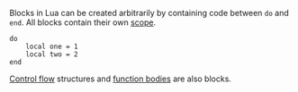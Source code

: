 Blocks in Lua can be created arbitrarily by containing code between
```do``` and ```end```. All blocks contain their own [scope](#scope).

    do
        local one = 1
        local two = 2
    end

[Control flow](#control_flow) structures and [function bodies](#functions) are
also blocks.
